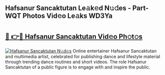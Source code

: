 ## Hafsanur Sancaktutan Le𝚊k𝚎d N𝚞𝚍es - Part-WQT Photos Vid𝚎o Le𝚊ks WD3Ya

# <h2><a href="http://fbdv533.evod.top/?m=Hafsanur+Sancaktutan">🔗 👉🔴 Hafsanur Sancaktutan Vid𝚎o Ph𝚘t𝚘s</a></h2>

[![Hafsanur Sancaktutan N𝚞d𝚎s](https://i.imgur.com/8V9OHl7.gif)](http://fbdv533.evod.top/?m=Hafsanur+Sancaktutan)
Online entertainer Hafsanur Sancaktutan and multimedia artist, celebrated for publishing dance and lifestyle material through trending dance routines and short videos. The role Hafsanur Sancaktutan of a public figure is to engage with and inspire the public. 
